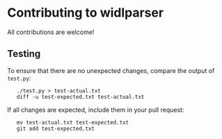 Contributing to widlparser
==========================

All contributions are welcome!


Testing
-------

To ensure that there are no unexpected changes, compare the output of `test.py`:

       ./test.py > test-actual.txt
       diff -u test-expected.txt test-actual.txt

If all changes are expected, include them in your pull request:

       mv test-actual.txt test-expected.txt
       git add test-expected.txt
